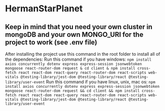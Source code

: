 # HermanStarPlanet

## Keep in mind that you need your own cluster in mongoDB and your own MONGO_URI for the project to work (see .env file)

After installing the project use this command in the root folder to install all of the dependencies:
Run this command if you have windows: 
```npm install axios concurrently dotenv express express-session jsonwebtoken mongoose react-router-dom request & cd client & npm install cross-fetch react react-dom react-query react-router-dom react-scripts web-vitals @testing-library/jest-dom @testing-library/react @testing-library/user-event```
Run this command if you have linux, unix, mac os:
```npm install axios concurrently dotenv express express-session jsonwebtoken mongoose react-router-dom request && cd client && npm install cross-fetch react react-dom react-query react-router-dom react-scripts web-vitals @testing-library/jest-dom @testing-library/react @testing-library/user-event```
